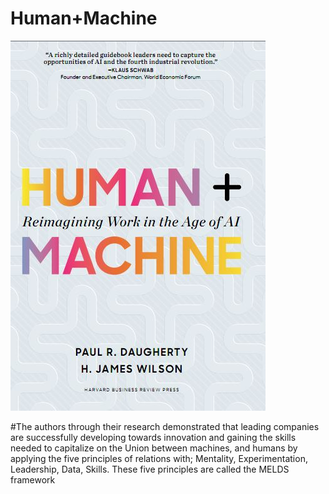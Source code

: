# Human+Machine

![image](https://github.com/JonathanJuez/Human-plus-Machine/blob/main/human.JPG)

#The authors through their research demonstrated that leading companies are successfully developing towards innovation and gaining the skills needed to capitalize on the Union between machines, and humans by applying the five principles of relations with; Mentality, Experimentation, Leadership, Data, Skills. These five principles are called the MELDS framework

